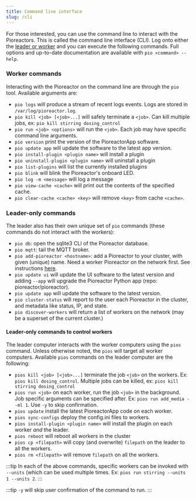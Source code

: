 ```yaml
---
title: Command line interface
slug: /cli
---
```


For those interested, you can use the command line to interact with the Pioreactors. This is called the command line interface (CLI). Log onto either the [leader or worker](/user-guide/create-cluster) and you can execute the following commands. Full options and up-to-date documentation are available with `pio <command> --help`.

### Worker commands

Interacting with the Pioreactor on the command line are through the `pio` tool. Available arguments are:

*   `pio logs` will produce a stream of recent logs events. Logs are stored in `/var/log/pioreactor.log`.
*   `pio kill <job> [<job>...]` will safely terminate a `<job>`. Can kill multiple jobs, ex: `pio kill stirring dosing_control`
*   `pio run <job> <options>` will run the `<job>`. Each job may have specific command line arguments.
*   `pio version` print the version of the PioreactorApp software.
*   `pio update app` will update the software to the latest app version.
*   `pio install-plugin <plugin name>` will install a plugin
*   `pio uninstall-plugin <plugin name>` will uninstall a plugin
*   `pio list-plugins` will list the currently installed plugins
*   `pio blink` will blink the Pioreactor's onboard LED.
*   `pio log -m <message>` will log a message
*   `pio view-cache <cache>` will print out the contents of the specified cache.
*   `pio clear-cache <cache> <key>` will remove `<key>` from cache `<cache>`.


### Leader-only commands

The leader also has their own unique set of `pio` commands (these commands do not interact with the workers):

*   `pio db`: open the sqlite3 CLI of the Pioreactor database.
*   `pio mqtt`: tail the MQTT broker.
*   `pio add-pioreactor <hostname>`: add a Pioreactor to your cluster, with given (unique) name. Need a worker Pioreactor on the network first. See instructions [here](https://github.com/Pioreactor/pioreactor/wiki/Installation).
*   `pio update ui` will update the UI software to the latest version and adding `--app` will upgrade the Pioreactor Python app (repo: pioreactor/pioreactor).
*   `pio update app` will update the software to the latest version.
*   `pio cluster-status` will report to the user each Pioreactor in the cluster, and metadata like status, IP, and state.
*   `pio discover-workers` will return a list of workers on the network (may be a superset of the current cluster.)

#### Leader-only commands to control workers

The leader computer interacts with the worker computers using the `pios` command. Unless otherwise noted, the `pios` will target all worker computers. Available `pios` commands on the leader computer are the following:

*   `pios kill <job> [<job>...]` terminate the job `<job>` on the workers. Ex: `pios kill dosing_control`. Multiple jobs can be killed, ex: `pios kill stirring dosing_control`
*   `pios run <job>` on each worker, run the job `<job>` in the background. Job specific arguments can be specified after. Ex: `pios run add_media --ml 1`. Use `-y` to skip confirmation.
*   `pios update` install the latest PioreactorApp code on each worker.
*   `pios sync-configs` deploy the config.ini files to workers.
*   `pios install-plugin <plugin name>` will install the plugin on each worker _and_ the leader.
*   `pios reboot` will reboot all workers in the cluster
*   `pios cp <filepath>` will copy (and overwrite) `filepath` on the leader to all the workers.
*   `pios rm <filepath>` will remove `filepath` on all the workers.

:::tip
In each of the above commands, specific workers can be invoked with `--units` (which can be used multiple times. Ex: `pios run stirring --units 1 --units 2`.
:::

:::tip
`-y` will skip user confirmation of the command to run.
:::